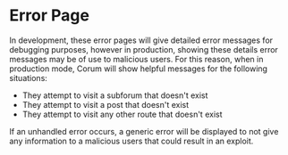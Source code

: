 # Error Page

In development, these error pages will give detailed error messages for
debugging purposes, however in production, showing these details error messages
may be of use to malicious users. For this reason, when in production mode,
Corum will show helpful messages for the following situations:

* They attempt to visit a subforum that doesn't exist
* They attempt to visit a post that doesn't exist
* They attempt to visit any other route that doesn't exist

If an unhandled error occurs, a generic error will be displayed to not give any
information to a malicious users that could result in an exploit.
